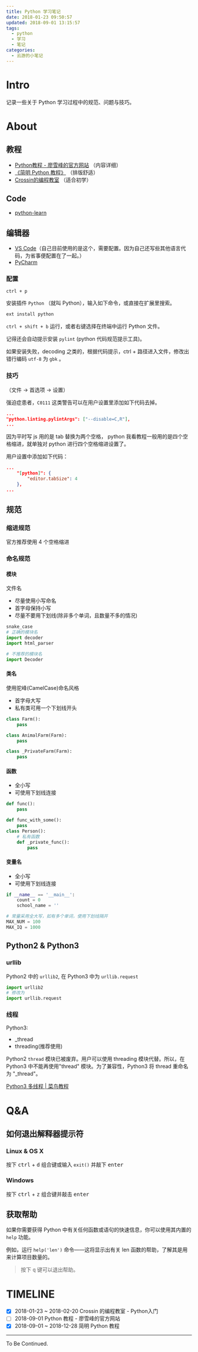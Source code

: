 ```yaml
---
title: Python 学习笔记
date: 2018-01-23 09:50:57
updated: 2018-09-01 13:15:57
tags:
  - python
  - 学习
  - 笔记
categories:
  - 云游的小笔记
---
```

# Intro

记录一些关于 Python 学习过程中的规范、问题与技巧。

<!-- more -->

# About

## 教程

- [Python教程 - 廖雪峰的官方网站](https://www.liaoxuefeng.com/wiki/0014316089557264a6b348958f449949df42a6d3a2e542c000) （内容详细）
- [《简明 Python 教程》](https://bop.mol.uno/) （排版舒适）
- [Crossin的编程教室](http://crossincode.com/home/) （适合初学）

## Code

- [python-learn](https://github.com/YunYouJun/python-learn)

## 编辑器

- [VS Code](https://code.visualstudio.com/)（自己目前使用的是这个，需要配置。因为自己还写些其他语言代码，为省事便配置在了一起。）
- [PyCharm](https://www.jetbrains.com/pycharm/)

### 配置

`ctrl + p`

安装插件 `Python` （就叫 Python），输入如下命令，或直接在扩展里搜索。

```sh
ext install python
```

`ctrl + shift + b` 运行，或者右键选择在终端中运行 Python 文件。

记得还会自动提示安装 `pylint` (python 代码规范提示工具)。

如果安装失败，decoding 之类的，根据代码提示，ctrl + 路径进入文件，修改出错行编码 `utf-8` 为 `gbk` 。

### 技巧

（文件 -> 首选项 -> 设置）

强迫症患者，`C0111` 这类警告可以在用户设置里添加如下代码去掉。

```json
...
"python.linting.pylintArgs": ["--disable=C,R"],
...
```

因为平时写 js 用的是 tab 替换为两个空格， python 我看教程一般用的是四个空格缩进，就单独对 python 进行四个空格缩进设置了。

用户设置中添加如下代码：

```json
...
    "[python]": {
        "editor.tabSize": 4
    },
...
```

## 规范

### 缩进规范

官方推荐使用 4 个空格缩进

### 命名规范

#### 模块

文件名

- 尽量使用小写命名
- 首字母保持小写
- 尽量不要用下划线(除非多个单词，且数量不多的情况)

```py
snake_case
# 正确的模块名
import decoder
import html_parser

# 不推荐的模块名
import Decoder
```

#### 类名

使用驼峰(CamelCase)命名风格

- 首字母大写
- 私有类可用一个下划线开头

```py
class Farm():
    pass

class AnimalFarm(Farm):
    pass

class _PrivateFarm(Farm):
    pass
```

#### 函数

- 全小写
- 可使用下划线连接

```py
def func():
    pass

def func_with_some():
    pass
class Person():
    # 私有函数
    def _private_func():
        pass
```

#### 变量名

- 全小写
- 可使用下划线连接

```py
if __name__ == '__main__':
    count = 0
    school_name = ''

# 常量采用全大写，如有多个单词，使用下划线隔开
MAX_NUM = 100
MAX_IQ = 1000
```

## Python2 & Python3

### urllib

Python2 中的 `urllib2`, 在 Python3 中为 `urllib.request`

```py
import urllib2
# 修改为
import urllib.request
```

### 线程

Python3:

- _thread
- threading(推荐使用)

Python2 `thread` 模块已被废弃。用户可以使用 threading 模块代替。所以，在 Python3 中不能再使用"thread" 模块。为了兼容性，Python3 将 thread 重命名为 "_thread"。

[Python3 多线程 | 菜鸟教程](http://www.runoob.com/python3/python3-multithreading.html)

# Q&A

## 如何退出解释器提示符

### Linux & OS X

按下 <kbd>ctrl</kbd> + <kbd>d</kbd> 组合键或输入 `exit()` 并敲下 <kbd>enter</kbd>

### Windows

按下 <kbd>ctrl</kbd> + <kbd>z</kbd> 组合键并敲击 <kbd>enter</kbd>

## 获取帮助

如果你需要获得 Python 中有关任何函数或语句的快速信息，你可以使用其内置的 `help` 功能。

例如，运行 `help('len')` 命令——这将显示出有关 len 函数的帮助，了解其是用来计算项目数量的。

> 按下 <kbd>q</kbd> 键可以退出帮助。

# TIMELINE

- [x] 2018-01-23 ~ 2018-02-20 Crossin 的编程教室 - Python入门
- [ ] 2018-09-01 Python 教程 - 廖雪峰的官方网站
- [x] 2018-09-01 ~ 2018-12-28 简明 Python 教程

---

To Be Continued.